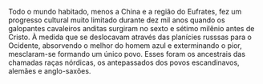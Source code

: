 ﻿Todo o mundo habitado, menos a China e a região do Eufrates, fez um progresso cultural muito limitado durante dez mil anos quando os galopantes cavaleiros anditas surgiram no sexto e sétimo milênio antes de Cristo. À medida que se deslocavam através das planícies russsas para o Ocidente, absorvendo o melhor do homem azul e exterminando o pior, mesclaram-se formando um único povo. Esses foram os ancestrais das chamadas raças nórdicas, os antepassados dos povos escandinavos, alemães e anglo-saxões.